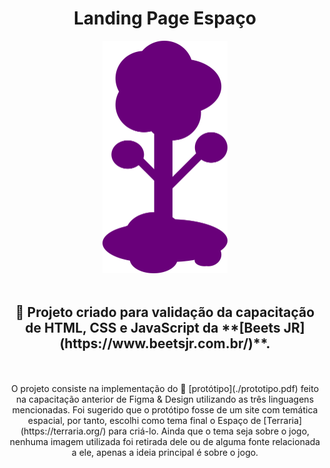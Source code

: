 <h1 align="center">Landing Page Espaço</h1>

<div align="center">
	<img src="assets/arvore_nuvem_400.png" style="width: 200px" alt="imagem com árvore do logo de Terraria em cor roxo">
	<br><br>
	<h2>&#x1F680; Projeto criado para validação da capacitação de HTML, CSS e JavaScript da **[Beets JR](https://www.beetsjr.com.br/)**.</h2>
	<p>
		<br><br>
		O projeto consiste na implementação do &#X1F320; [protótipo](./prototipo.pdf) feito na capacitação anterior de Figma & Design utilizando as três linguagens mencionadas. Foi sugerido que o protótipo fosse de um site com temática espacial, por tanto, escolhi como tema final o Espaço de [Terraria](https://terraria.org/) para criá-lo. Ainda que o tema seja sobre o jogo, nenhuma imagem utilizada foi retirada dele ou de alguma fonte relacionada a ele, apenas a ideia principal é sobre o jogo.
	</p>
</div>
